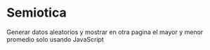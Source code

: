 # Semiotica
Generar datos aleatorios y mostrar en otra pagina el mayor y menor promedio solo usando JavaScript
